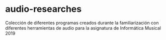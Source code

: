 # audio-researches
Colección de diferentes programas creados durante la familiarización con diferentes herramientas de audio para la asignatura de Informática Musical 2019  
